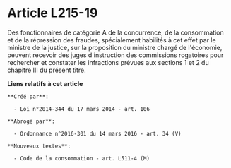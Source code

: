# Article L215-19

Des fonctionnaires de catégorie A de la concurrence, de la consommation et de la répression des fraudes, spécialement
habilités à cet effet par le ministre de la justice, sur la proposition du ministre chargé de l'économie, peuvent recevoir
des juges d'instruction des commissions rogatoires pour rechercher et constater les infractions prévues aux sections 1 et 2
du chapitre III du présent titre.

**Liens relatifs à cet article**

	**Créé par**:

	  - Loi n°2014-344 du 17 mars 2014 - art. 106

	**Abrogé par**:

	  - Ordonnance n°2016-301 du 14 mars 2016 - art. 34 (V)

	**Nouveaux textes**:

	  - Code de la consommation - art. L511-4 (M)
